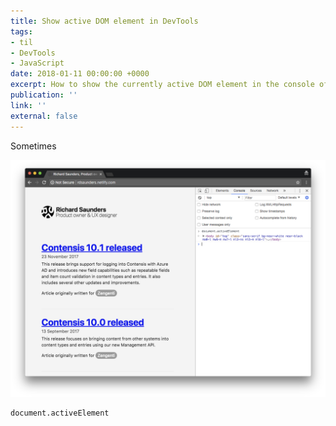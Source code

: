 ```yaml
---
title: Show active DOM element in DevTools
tags:
- til
- DevTools
- JavaScript
date: 2018-01-11 00:00:00 +0000
excerpt: How to show the currently active DOM element in the console of Chrome DevTools.
publication: ''
link: ''
external: false
---
```

Sometimes

![A screenshot of a website with Chrome developers tools open with the console showing.](/assets/uploads/2018/01/11/devtools-active-element.png "An example of the the document.activeElement in use")

    document.activeElement